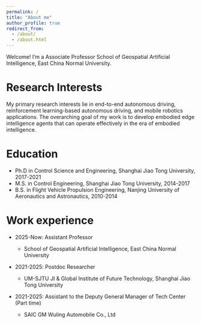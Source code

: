 ```yaml
---
permalink: /
title: "About me"
author_profile: true
redirect_from: 
  - /about/
  - /about.html
---
```


Welcome! I’m a Associate Professor School of Geospatial Artificial Intelligence, East China Normal University.

Research Interests
======
My primary research interests lie in end-to-end autonomous driving, reinforcement learning-based autonomous driving, and mobile robotics applications. The overarching goal of my work is to develop embodied edge intelligence agents that can operate effectively in the era of embodied intelligence.


Education
======
* Ph.D in Control Science and Engineering, Shanghai Jiao Tong University, 2017-2021
* M.S. in Control Engineering, Shanghai Jiao Tong University, 2014-2017
* B.S. in Flight Vehicle Propulsion Engineering, Nanjing University of Aeronautics and Astronautics, 2010-2014

Work experience
======

* 2025-Now: Assistant Professor
  * School of Geospatial Artificial Intelligence, East China Normal University

* 2021-2025: Postdoc Researcher
  * UM-SJTU JI & Global Institute of Future Technology, Shanghai Jiao Tong University


* 2021-2025: Assistant to the Deputy General Manager of Tech Center (Part time)
  * SAIC GM Wuling Automobile Co., Ltd

